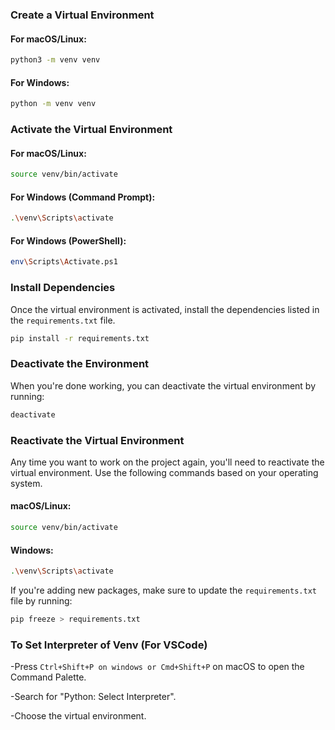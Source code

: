 

###  Create a Virtual Environment

#### For macOS/Linux:

```bash
python3 -m venv venv
```

#### For Windows:

```bash
python -m venv venv
```

###  Activate the Virtual Environment

#### For macOS/Linux:

```bash
source venv/bin/activate
```

#### For Windows (Command Prompt):

```bash
.\venv\Scripts\activate
```

#### For Windows (PowerShell):

```bash
env\Scripts\Activate.ps1
```

###  Install Dependencies

Once the virtual environment is activated, install the dependencies listed in the `requirements.txt` file.

```bash
pip install -r requirements.txt
```

###  Deactivate the Environment

When you're done working, you can deactivate the virtual environment by running:

```bash
deactivate
```

###  Reactivate the Virtual Environment

Any time you want to work on the project again, you'll need to reactivate the virtual environment. Use the following commands based on your operating system.

#### macOS/Linux:

```bash
source venv/bin/activate
```

#### Windows:

```bash
.\venv\Scripts\activate
```

If you're adding new packages, make sure to update the `requirements.txt` file by running:

```bash
pip freeze > requirements.txt
```



### To Set Interpreter of Venv (For VSCode)


-Press ```Ctrl+Shift+P on windows or Cmd+Shift+P``` on macOS to open the Command Palette.

-Search for "Python: Select Interpreter".

-Choose the virtual environment.



